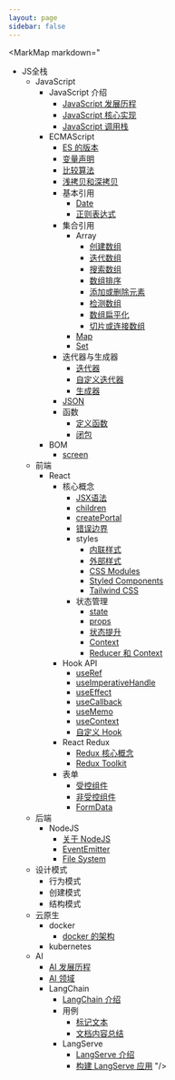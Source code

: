 ```yaml
---
layout: page
sidebar: false
---
```


<script setup>
import MarkMap from './MarkMap.vue';
</script>

<MarkMap markdown="
- JS全栈
  - JavaScript
      - JavaScript 介绍
        - [JavaScript 发展历程](javascript/introduction/history-of-javascript)
        - [JavaScript 核心实现](javascript/introduction/core-implementation)
        - [JavaScript 调用栈](javascript/introduction/call-stack)
      - ECMAScript
        - [ES 的版本](javascript/ecma-script/es-version)
        - [变量声明](javascript/ecma-script/variable-declaration)
        - [比较算法](javascript/ecma-script/comparison-algorithm)
        - [浅拷贝和深拷贝](javascript/ecma-script/shallow-copy-and-deep-copy)
        - 基本引用
          - [Date](javascript/ecma-script/basic-reference/date)
          - [正则表达式](javascript/ecma-script/basic-reference/reg-exp)
        - 集合引用
          - Array
            - [创建数组](javascript/ecma-script/collection-reference/array/create-array)
            - [迭代数组](javascript/ecma-script/collection-reference/array/iterate-array)
            - [搜索数组](javascript/ecma-script/collection-reference/array/search-array)
            - [数组排序](javascript/ecma-script/collection-reference/array/sort-array)
            - [添加或删除元素](javascript/ecma-script/collection-reference/array/add-or-remove-element)
            - [检测数组](javascript/ecma-script/collection-reference/array/detect-array)
            - [数组扁平化](javascript/ecma-script/collection-reference/array/flatten-array)
            - [切片或连接数组](javascript/ecma-script/collection-reference/array/slice-or-concat-array)
          - [Map](javascript/ecma-script/collection-reference/map)
          - [Set](javascript/ecma-script/collection-reference/set)
        - 迭代器与生成器
          - [迭代器](javascript/ecma-script/iterators-and-generators/iterator)
          - [自定义迭代器](javascript/ecma-script/iterators-and-generators/custom-iterator)
          - [生成器](javascript/ecma-script/iterators-and-generators/generator)
        - [JSON](javascript/ecma-script/json)
        - 函数
          - [定义函数](javascript/ecma-script/function/define-function)
          - [闭包](javascript/ecma-script/function/closure)
      - BOM
        - [screen](javascript/bom/screen)
  - 前端
    - React
      - 核心概念
        - [JSX语法](frontend/react/core-concepts/jsx)
        - [children](frontend/react/core-concepts/children)
        - [createPortal](frontend/react/core-concepts/create-portal)
        - [错误边界](frontend/react/core-concepts/error-boundaries)
        - styles
          - [内联样式](frontend/react/core-concepts/styles/inline-style)
          - [外部样式](frontend/react/core-concepts/styles/external-style)
          - [CSS Modules](frontend/react/core-concepts/styles/css-modules)
          - [Styled Components](frontend/react/core-concepts/styles/styled-components)
          - [Tailwind CSS](frontend/react/core-concepts/styles/tailwind-css)
        - 状态管理
          - [state](frontend/react/core-concepts/state-management/state)
          - [props](frontend/react/core-concepts/state-management/props)
          - [状态提升](frontend/react/core-concepts/state-management/lifting-state-up)
          - [Context](frontend/react/core-concepts/state-management/context)
          - [Reducer 和 Context](frontend/react/core-concepts/state-management/reducer-and-context)
      - Hook API
        - [useRef](frontend/react/hook-api/use-ref)
        - [useImperativeHandle](frontend/react/hook-api/use-imperative-handle)
        - [useEffect](frontend/react/hook-api/use-effect)
        - [useCallback](frontend/react/hook-api/use-callback)
        - [useMemo](frontend/react/hook-api/use-memo)
        - [useContext](frontend/react/hook-api/use-context)
        - [自定义 Hook](frontend/react/hook-api/custom-hook)
      - React Redux
        - [Redux 核心概念](frontend/react/react-redux/redux-core-concept)
        - [Redux Toolkit](frontend/react/react-redux/redux-toolkit)
      - 表单
        - [受控组件](frontend/react/form/controlled)
        - [非受控组件](frontend/react/form/uncontrolled)
        - [FormData](frontend/react/form/form-data)
  - 后端
    - NodeJS
      - [关于 NodeJS](backend/nodejs/about-nodejs)
      - [EventEmitter](backend/nodejs/event-emitter)
      - [File System](backend/nodejs/file-system)
  - 设计模式
    - 行为模式
    - 创建模式
    - 结构模式
  - 云原生
    - docker
      - [docker 的架构](cloud-native/docker/docker-architecture)
    - kubernetes
  - AI
    - [AI 发展历程](ai/history-of-ai)
    - [AI 领域](ai/ai-field)
    - LangChain
      - [LangChain 介绍](ai/lang-chain/introduction)
      - 用例
        - [标记文本](ai/lang-chain/use-case/tagging)
        - [文档内容总结](ai/lang-chain/use-case/summarization)
      - LangServe
        - [LangServe 介绍](ai/lang-chain/lang-serve/introduction)
        - [构建 LangServe 应用](ai/lang-chain/lang-serve/build-application)
"/>
